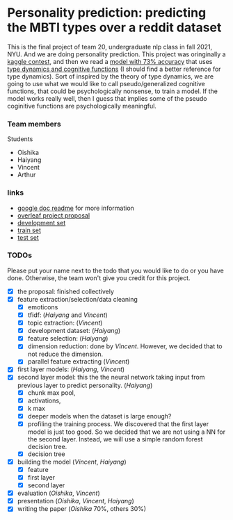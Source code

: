 # Personality prediction: predicting the MBTI types over a reddit dataset

This is the final project of team 20, undergraduate nlp class in fall 2021, NYU. And we are doing personality prediction. This project was oringinally a [kaggle contest](https://www.kaggle.com/datasnaek/mbti-type), and then we read a [model with 73% accuracy](https://www.kaggle.com/zeyadkhalid/mbti-personality-types-classification-73-accuracy) that uses [type dynamics and cognitive functions](https://www.myersbriggs.org/my-mbti-personality-type/understanding-mbti-type-dynamics/type-dynamics.htm#:~:text=Type%20Dynamics.%20MBTI%C2%AE%20type%20is%20more%20than%20simply,an%20interrelated%20way%20to%20establish%20balance%20and%20effectiveness.) (I should find a better reference for type dynamics). Sort of inspired by the theory of type dynamics, we are going to use what we would like to call pseudo/generalized cognitive functions, that could be psychologically nonsense, to train a model. If the model works really well, then I guess that implies some of the pseudo coginitive functions are psychologically meaningful. 


### Team members

Students
- Oishika
- Haiyang
- Vincent
- Arthur

### links

- [google doc readme](https://docs.google.com/document/d/1UbfpTt0nYHkp2IjpMEiPJMHar7e8d3_kyFDOBw5yV8I/edit?usp=sharing) for more information
- [overleaf project proposal](https://www.overleaf.com/project/618d05ba58988c2754d187ec)
- [development set](https://github.com/WangHaiYang874/NYU-NLP-final-project-2022-team-20/blob/main/data/development.csv)
- [train set](https://drive.google.com/file/d/1SzXjA-yjqvkKfHglZyGnz2_PPt2M7vk0/view?usp=sharing)
- [test set](https://drive.google.com/file/d/1WYFT4TRwXrKvAQ7egR5RJdftB3QFbnzF/view?usp=sharing)

### TODOs

Please put your name next to the todo that you would like to do or you have done. Otherwise, the team won't give you credit for this project. 

- [x] the proposal: finished collectively
- [x] feature extraction/selection/data cleaning
    - [x] emoticons
    - [x] tfidf: (_Haiyang_ and _Vincent_)
    - [x] topic extraction: (_Vincent_)
    - [x] development dataset: (_Haiyang_)
    - [x] feature selection: (_Haiyang_)
    - [x] dimension reduction: done by _Vincent_. However, we decided that to not reduce the dimension. 
    - [x] parallel feature extracting (_Vincent_)
- [x] first layer models: (_Haiyang_, _Vincent_)
- [x] second layer model: this the the neural network taking input from previous layer to predict personality. (_Haiyang_)
    - [x] chunk max pool, 
    - [x] activations, 
    - [x] k max
    - [x] deeper models when the dataset is large enough?
    - [x] profiling the training process. 
    We discovered that the first layer model is just too good. So we decided that we are not using a NN for the second layer. Instead, we will use a simple random forest decision tree. 
    - [x] decision tree
- [x] building the model (_Vincent_, _Haiyang_)
    - [x] feature
    - [x] first layer
    - [x] second layer
- [x] evaluation (_Oishika_, _Vincent_)
- [x] presentation (_Oishika_, _Vincent_, _Haiyang_)
- [x] writing the paper (_Oishika_ 70%, others 30%)
